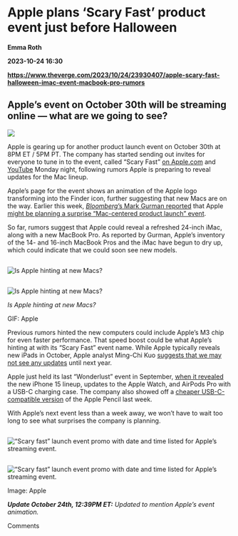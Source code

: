# Apple plans ‘Scary Fast’ product event just before Halloween
**Emma Roth**

**2023-10-24 16:30**

**https://www.theverge.com/2023/10/24/23930407/apple-scary-fast-halloween-imac-event-macbook-pro-rumors**

Apple’s event on October 30th will be streaming online — what are we going to see?
----------------------------------------------------------------------------------

![](https://cdn.vox-cdn.com/thumbor/l9nDAeQwBP6JZt5EQkvIYyPBEtA=/0x0:1472x1270/1200x628/filters:focal(736x635:737x636)/cdn.vox-cdn.com/uploads/chorus_asset/file/25028055/image__22_.png)

Apple is gearing up for another product launch event on October 30th at 8PM ET / 5PM PT. The company has started sending out invites for everyone to tune in to the event, called “Scary Fast” [on Apple.com](https://www.apple.com/apple-events/) and [YouTube](https://go.redirectingat.com/?xs=1&id=1025X1701640&url=https%3A%2F%2Fwww.youtube.com%2Fwatch%3Fv%3DctkW3V0Mh-k) Monday night, following rumors Apple is preparing to reveal updates for the Mac lineup.

Apple’s page for the event shows an animation of the Apple logo transforming into the Finder icon, further suggesting that new Macs are on the way. Earlier this week, [_Bloomberg_’s Mark Gurman reported](https://www.bloomberg.com/news/newsletters/2023-10-22/what-is-apple-doing-in-ai-revamping-siri-search-apple-music-and-other-apps-lo1ffr7p?srnd=undefined&sref=ExbtjcSG) that Apple [might be planning a surprise “Mac-centered product launch” event](https://www.theverge.com/2023/10/22/23927184/apple-m3-imac-13-inch-macbook-pro-rumored-october-announcement).

So far, rumors suggest that Apple could reveal a refreshed 24-inch iMac, along with a new MacBook Pro. As reported by Gurman, Apple’s inventory of the 14- and 16-inch MacBook Pros and the iMac have begun to dry up, which could indicate that we could soon see new models.

![Is Apple hinting at new Macs?](data:image/gif;base64,R0lGODlhAQABAIAAAAAAAP///yH5BAEAAAAALAAAAAABAAEAAAIBRAA7)

![Is Apple hinting at new Macs?](https://duet-cdn.vox-cdn.com/thumbor/0x0:600x600/2400x2400/filters:focal(300x300:301x301):no_upscale():format(webp)/cdn.vox-cdn.com/uploads/chorus_asset/file/25028185/apple_scary_fast_logo.gif)

![Is Apple hinting at new Macs?](data:image/gif;base64,R0lGODlhAQABAIAAAAAAAP///yH5BAEAAAAALAAAAAABAAEAAAIBRAA7)

![Is Apple hinting at new Macs?](https://duet-cdn.vox-cdn.com/thumbor/0x0:600x600/2400x2400/filters:focal(300x300:301x301):no_upscale():format(webp)/cdn.vox-cdn.com/uploads/chorus_asset/file/25028185/apple_scary_fast_logo.gif)

_Is Apple hinting at new Macs?_

GIF: Apple

Previous rumors hinted the new computers could include Apple’s M3 chip for even faster performance. That speed boost could be what Apple’s hinting at with its “Scary Fast” event name. While Apple typically reveals new iPads in October, Apple analyst Ming-Chi Kuo [suggests that we may not see any updates](https://www.theverge.com/2023/9/12/23870096/apple-unlikely-release-new-ipad-2023) until next year.

Apple just held its last “Wonderlust” event in September, [when it revealed](https://www.theverge.com/23869728/apple-iphone-15-event-announcements-watch-ultra-airpods-pro-usb-c) the new iPhone 15 lineup, updates to the Apple Watch, and AirPods Pro with a USB-C charging case. The company also showed off a [cheaper USB-C-compatible version](https://www.theverge.com/2023/10/17/23919994/apple-pencil-stylus-usb-c-price-updates) of the Apple Pencil last week.

With Apple’s next event less than a week away, we won’t have to wait too long to see what surprises the company is planning.

![“Scary fast” launch event promo with date and time listed for Apple’s streaming event.](data:image/gif;base64,R0lGODlhAQABAIAAAAAAAP///yH5BAEAAAAALAAAAAABAAEAAAIBRAA7)

![“Scary fast” launch event promo with date and time listed for Apple’s streaming event.](https://duet-cdn.vox-cdn.com/thumbor/0x0:726x786/2400x2598/filters:focal(363x393:364x394):format(webp)/cdn.vox-cdn.com/uploads/chorus_asset/file/25028085/CleanShot_2023_10_24_at_11.59.34.png)

![“Scary fast” launch event promo with date and time listed for Apple’s streaming event.](data:image/gif;base64,R0lGODlhAQABAIAAAAAAAP///yH5BAEAAAAALAAAAAABAAEAAAIBRAA7)

![“Scary fast” launch event promo with date and time listed for Apple’s streaming event.](https://duet-cdn.vox-cdn.com/thumbor/0x0:726x786/2400x2598/filters:focal(363x393:364x394):format(webp)/cdn.vox-cdn.com/uploads/chorus_asset/file/25028085/CleanShot_2023_10_24_at_11.59.34.png)

Image: Apple

_**Update October 24th, 12:39PM ET:** Updated to mention Apple’s event animation._

Comments
